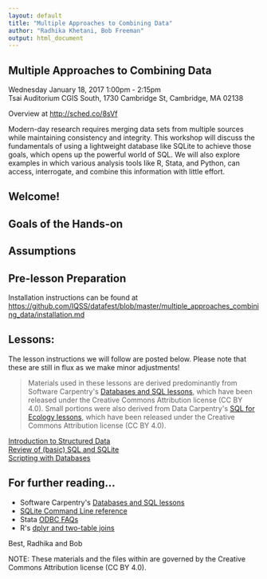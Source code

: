 ```yaml
---
layout: default
title: "Multiple Approaches to Combining Data"
author: "Radhika Khetani, Bob Freeman"
output: html_document
---
```


## Multiple Approaches to Combining Data
Wednesday January 18, 2017 1:00pm - 2:15pm <br>
Tsai Auditorium CGIS South, 1730 Cambridge St, Cambridge, MA 02138

Overview at http://sched.co/8sVf

Modern-day research requires merging data sets from multiple sources while maintaining consistency and integrity. This workshop will discuss the fundamentals of using a lightweight database like SQLite to achieve those goals, which opens up the powerful world of SQL. We will also explore examples in which various analysis tools like R, Stata, and Python, can access, interrogate, and combine this information with little effort.

## Welcome!

## Goals of the Hands-on

## Assumptions


## Pre-lesson Preparation
Installation instructions can be found at https://github.com/IQSS/datafest/blob/master/multiple_approaches_combining_data/installation.md


## Lessons:

The lesson instructions we will follow are posted below. Please note that these are still in flux as we make minor adjustments!

>
> Materials used in these lessons are derived predominantly from Software Carpentry's [Databases and SQL lessons](http://swcarpentry.github.io/sql-novice-survey/), which have been released under the Creative Commons Attribution license (CC BY 4.0). Small portions were also derived from Data Carpentry's [SQL for Ecology lessons](http://www.datacarpentry.org/sql-ecology-lesson/), which have been released under the Creative Commons Attribution license (CC BY 4.0).
>

[Introduction to Structured Data](01_intro_to_structured_data.md)<br>
[Review of (basic) SQL and SQLite](02_combining_data.md)<br>
[Scripting with Databases](03_scripting_with_databases.md)<br>

## For further reading...

- Software Carpentry's [Databases and SQL lessons](http://swcarpentry.github.io/sql-novice-survey/)
- [SQLite Command Line reference ](https://sqlite.org/cli.html)
- Stata [ODBC FAQs](https://www.google.com/search?q=stata+odbc&oq=stata+odbc&aqs=chrome.0.69i59j69i65l2j0l3.2279j1j7&sourceid=chrome&ie=UTF-8)
- R's [dplyr and two-table joins](https://cran.r-project.org/web/packages/dplyr/vignettes/two-table.html)



Best,
Radhika and Bob

NOTE: These materials and the files within are governed by the Creative Commons Attribution license (CC BY 4.0).

